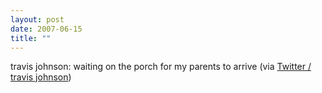 ```yaml
---
layout: post
date: 2007-06-15
title: ""
---
```

travis johnson: waiting on the porch for my parents to arrive (via <a href="http://twitter.com/travisj/statuses/105064052">Twitter / travis johnson</a>)